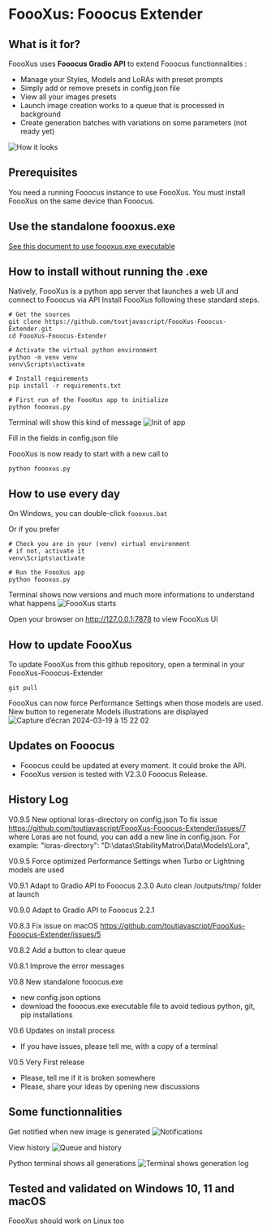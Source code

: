 # FoooXus: Fooocus Extender

## What is it for?
FoooXus uses **Fooocus Gradio API** to extend Fooocus functionnalities :
- Manage your Styles, Models and LoRAs with preset prompts
- Simply add or remove presets in config.json file
- View all your images presets
- Launch image creation works to a queue that is processed in background
- Create generation batches with variations on some parameters (not ready yet)

![How it looks](https://github.com/toutjavascript/FoooXus-Fooocus-Extender/assets/30899600/9629f7d0-a710-4e2d-a698-4290d45f71a7)

## Prerequisites
You need a running Fooocus instance to use FoooXus.
You must install FoooXus on the same device than Fooocus.

## Use the standalone foooxus.exe
[See this document to use foooxus.exe executable](executable.md)

## How to install without running the .exe
Natively, FoooXus is a python app server that launches a web UI and connect to Fooocus via API
Install FoooXus following these standard steps.

```
# Get the sources 
git clone https://github.com/toutjavascript/FoooXus-Fooocus-Extender.git
cd FoooXus-Fooocus-Extender

# Activate the virtual python environment
python -m venv venv
venv\Scripts\activate

# Install requirements
pip install -r requirements.txt

# First run of the FoooXus app to initialize
python foooxus.py
```

Terminal will show this kind of message
![Init of app](https://github.com/toutjavascript/FoooXus-Fooocus-Extender/assets/30899600/1c16d3e7-b0af-48cf-920c-2a04c893ef01)

Fill in the fields in config.json file

FoooXus is now ready to start with a new call to
```
python foooxus.py
```


## How to use every day
On Windows, you can double-click <code>foooxus.bat</code>

Or if you prefer
```
# Check you are in your (venv) virtual environment
# if not, activate it
venv\Scripts\activate

# Run the FoooXus app
python foooxus.py
```

Terminal shows now versions and much more informations to understand what happens
![FoooXus starts](https://github.com/toutjavascript/FoooXus-Fooocus-Extender/assets/30899600/2eda20a1-3f10-46a9-b5bc-531674226d28)

Open your browser on http://127.0.0.1:7878 to view FoooXus UI

## How to update FoooXus
To update FoooXus from this github repository, open a terminal in your FoooXus-Fooocus-Extender 
```
git pull
```

FoooXus can now force Performance Settings when those models are used. New button to regenerate Models illustrations are displayed
![Capture d’écran 2024-03-19 à 15 22 02](https://github.com/toutjavascript/FoooXus-Fooocus-Extender/assets/30899600/65ac30fb-eeb1-4785-bcd2-c19aa1c58524)


## Updates on Fooocus
- Fooocus could be updated at every moment. It could broke the API.
- FoooXus version is tested with V2.3.0 Fooocus Release.

## History Log
V0.9.5 New optional loras-directory on config.json
       To fix issue https://github.com/toutjavascript/FoooXus-Fooocus-Extender/issues/7 where Loras are not found,
       you can add a new line in config.json. For example:
       "loras-directory": "D:\\datas\\StabilityMatrix\\Data\\Models\\Lora",

V0.9.5 Force optimized Performance Settings when Turbo or Lightning models are used

V0.9.1 Adapt to Gradio API to Fooocus 2.3.0
       Auto clean /outputs/tmp/ folder at launch    

V0.9.0 Adapt to Gradio API to Fooocus 2.2.1

V0.8.3 Fix issue on macOS https://github.com/toutjavascript/FoooXus-Fooocus-Extender/issues/5

V0.8.2 Add a button to clear queue 

V0.8.1 Improve the error messages 

V0.8 New standalone fooocus.exe 
- new config.json options 
- download the fooocus.exe executable file to avoid tedious python, git, pip installations

V0.6 Updates on install process
- If you have issues, please tell me, with a copy of a terminal

V0.5 Very First release
- Please, tell me if it is broken somewhere
- Please, share your ideas by opening new discussions

## Some functionnalities
Get notified when new image is generated
![Notifications](https://github.com/toutjavascript/FoooXus-Fooocus-Extender/assets/30899600/96146dca-fd97-4729-b7e4-0fd2699580c6)

View history 
![Queue and history](https://github.com/toutjavascript/FoooXus-Fooocus-Extender/assets/30899600/e82f3b8b-db2c-41b4-9f21-29fb315960e5)

Python terminal shows all generations
![Terminal shows generation log](https://github.com/toutjavascript/FoooXus-Fooocus-Extender/assets/30899600/3d9190f8-e730-4893-8e9f-dda637419778)

## Tested and validated on Windows 10, 11 and macOS
FoooXus should work on Linux too
